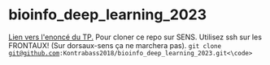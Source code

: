 # bioinfo_deep_learning_2023

[Lien vers l'enoncé du TP.](TP6_bin3002.md)
Pour cloner ce repo sur SENS. Utilisez ssh sur les FRONTAUX! (Sur dorsaux-sens ça ne marchera pas).
<code>git clone git@github.com:Kontrabass2018/bioinfo_deep_learning_2023.git<\code>
